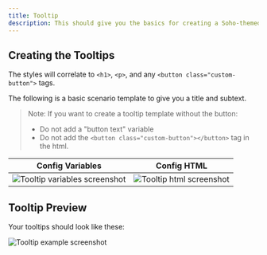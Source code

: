 ```yaml
---
title: Tooltip
description: This should give you the basics for creating a Soho-themed tooltip.
---
```


## Creating the Tooltips

The styles will correlate to `<h1>`, `<p>`, and any `<button class="custom-button">` tags.

The following is a basic scenario template to give you a title and subtext.

> Note: If you want to create a tooltip template without the button:
>
> - Do not add a "button text" variable
> - Do not add the `<button class="custom-button"></button>` tag in the html.

<table>
    <thead>
        <tr>
            <th>Config Variables</th>
            <th>Config HTML</th>
        </tr>
    </thead>
    <tr>
        <td><img src="images/tooltip-variables.png" alt="Tooltip variables screenshot"/></td>
        <td><img src="images/tooltip-html.png" alt="Tooltip html screenshot"/></td>
    </tr>
</table>

## Tooltip Preview

Your tooltips should look like these:

<img src="images/tooltips.png" alt="Tooltip example screenshot"/>
